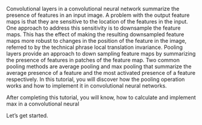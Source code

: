 Convolutional layers in a convolutional neural network summarize the presence of features in an
input image. A problem with the output feature maps is that they are sensitive to the location
of the features in the input. One approach to address this sensitivity is to downsample the
feature maps. This has the effect of making the resulting downsampled feature maps more
robust to changes in the position of the feature in the image, referred to by the technical phrase
local translation invariance. Pooling layers provide an approach to down sampling feature maps
by summarizing the presence of features in patches of the feature map. Two common pooling
methods are average pooling and max pooling that summarize the average presence of a feature
and the most activated presence of a feature respectively. In this tutorial, you will discover how
the pooling operation works and how to implement it in convolutional neural networks. 

After completing this tutorial, you will know, how to calculate and implement max in a convolutional neural

Let’s get started.